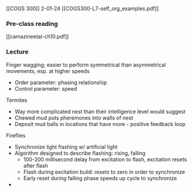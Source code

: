 [[COGS 300]]
2-01-24
[[COGS300-L7-self_org_examples.pdf]]
### Pre-class reading
[[camazineetal-ch10.pdf]]
### Lecture
Finger wagging; easier to perform symmetrical than asymmetrical movements, esp. at higher speeds
- Order parameter: phasing relationship
- Control parameter: speed

Termites
- Way more complicated nest than their intelligence level would suggest 
- Chewed mud puts pheremones into walls of nest
- Deposit mud balls in locations that have more - positive feedback loop

Fireflies
- Synchronize light flashing w/ artificial light
- Algorithm designed to describe flashing: rising, falling
	- 100-200 millisecond delay from excitation to flash, excitation resets after flash
	- Flash during excitation build: *resets* to zero in order to synchronize
	- Early reset during falling phase speeds up cycle to synchronize
- 